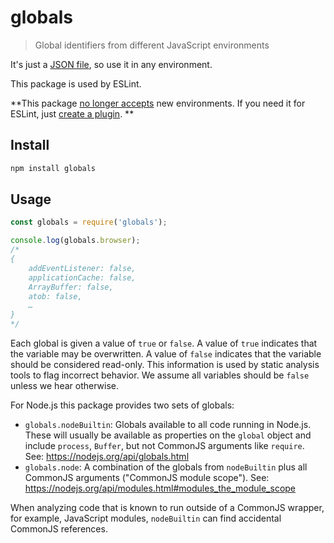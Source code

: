 # globals

> Global identifiers from different JavaScript environments

It's just a [JSON file](globals.json), so use it in any environment.

This package is used by ESLint.

**This package [no longer accepts](https://github.com/sindresorhus/globals/issues/82) new environments. If you need it
for ESLint, just [create a plugin](http://eslint.org/docs/developer-guide/working-with-plugins#environments-in-plugins).
**

## Install

```sh
npm install globals
```

## Usage

```js
const globals = require('globals');

console.log(globals.browser);
/*
{
	addEventListener: false,
	applicationCache: false,
	ArrayBuffer: false,
	atob: false,
	…
}
*/
```

Each global is given a value of `true` or `false`. A value of `true` indicates that the variable may be overwritten. A
value of `false` indicates that the variable should be considered read-only. This information is used by static analysis
tools to flag incorrect behavior. We assume all variables should be `false` unless we hear otherwise.

For Node.js this package provides two sets of globals:

- `globals.nodeBuiltin`: Globals available to all code running in Node.js.
  These will usually be available as properties on the `global` object and include `process`, `Buffer`, but not CommonJS
  arguments like `require`.
  See: https://nodejs.org/api/globals.html
- `globals.node`: A combination of the globals from `nodeBuiltin` plus all CommonJS arguments ("CommonJS module scope").
  See: https://nodejs.org/api/modules.html#modules_the_module_scope

When analyzing code that is known to run outside of a CommonJS wrapper, for example, JavaScript modules, `nodeBuiltin`
can find accidental CommonJS references.

